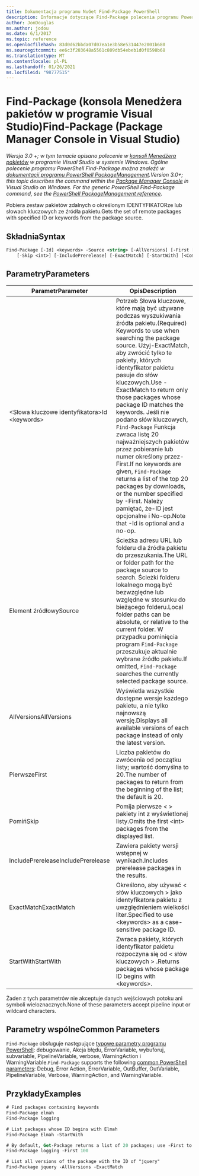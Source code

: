```yaml
---
title: Dokumentacja programu NuGet Find-Package PowerShell
description: Informacje dotyczące Find-Package polecenia programu PowerShell w konsoli Menedżera pakietów NuGet w programie Visual Studio.
author: JonDouglas
ms.author: jodou
ms.date: 6/1/2017
ms.topic: reference
ms.openlocfilehash: 83d0d62bbda07d07ea1e3b58e531447e2001b680
ms.sourcegitcommit: ee6c3f203648a5561c809db54ebeb1d0f0598b68
ms.translationtype: MT
ms.contentlocale: pl-PL
ms.lasthandoff: 01/26/2021
ms.locfileid: "98777515"
---
```

# <a name="find-package-package-manager-console-in-visual-studio"></a><span data-ttu-id="cfa70-103">Find-Package (konsola Menedżera pakietów w programie Visual Studio)</span><span class="sxs-lookup"><span data-stu-id="cfa70-103">Find-Package (Package Manager Console in Visual Studio)</span></span>

<span data-ttu-id="cfa70-104">*Wersja 3.0 +; w tym temacie opisano polecenie w [konsoli Menedżera pakietów](../../consume-packages/install-use-packages-powershell.md) w programie Visual Studio w systemie Windows. Ogólne polecenie programu PowerShell Find-Package można znaleźć w [dokumentacji programu PowerShell PackageManagement](/powershell/module/packagemanagement/?view=powershell-6).*</span><span class="sxs-lookup"><span data-stu-id="cfa70-104">*Version 3.0+; this topic describes the command within the [Package Manager Console](../../consume-packages/install-use-packages-powershell.md) in Visual Studio on Windows. For the generic PowerShell Find-Package command, see the [PowerShell PackageManagement reference](/powershell/module/packagemanagement/?view=powershell-6).*</span></span>

<span data-ttu-id="cfa70-105">Pobiera zestaw pakietów zdalnych o określonym IDENTYFIKATORze lub słowach kluczowych ze źródła pakietu.</span><span class="sxs-lookup"><span data-stu-id="cfa70-105">Gets the set of remote packages with specified ID or keywords from the package source.</span></span>

## <a name="syntax"></a><span data-ttu-id="cfa70-106">Składnia</span><span class="sxs-lookup"><span data-stu-id="cfa70-106">Syntax</span></span>

```ps
Find-Package [-Id] <keywords> -Source <string> [-AllVersions] [-First [<int>]]
    [-Skip <int>] [-IncludePrerelease] [-ExactMatch] [-StartWith] [<CommonParameters>]
```

## <a name="parameters"></a><span data-ttu-id="cfa70-107">Parametry</span><span class="sxs-lookup"><span data-stu-id="cfa70-107">Parameters</span></span>

| <span data-ttu-id="cfa70-108">Parametr</span><span class="sxs-lookup"><span data-stu-id="cfa70-108">Parameter</span></span> | <span data-ttu-id="cfa70-109">Opis</span><span class="sxs-lookup"><span data-stu-id="cfa70-109">Description</span></span> |
| --- | --- |
| <span data-ttu-id="cfa70-110">&lt;Słowa kluczowe identyfikatora&gt;</span><span class="sxs-lookup"><span data-stu-id="cfa70-110">Id &lt;keywords&gt;</span></span> | <span data-ttu-id="cfa70-111">Potrzeb Słowa kluczowe, które mają być używane podczas wyszukiwania źródła pakietu.</span><span class="sxs-lookup"><span data-stu-id="cfa70-111">(Required) Keywords to use when searching the package source.</span></span> <span data-ttu-id="cfa70-112">Użyj-ExactMatch, aby zwrócić tylko te pakiety, których identyfikator pakietu pasuje do słów kluczowych.</span><span class="sxs-lookup"><span data-stu-id="cfa70-112">Use -ExactMatch to return only those packages whose package ID matches the keywords.</span></span> <span data-ttu-id="cfa70-113">Jeśli nie podano słów kluczowych, `Find-Package` Funkcja zwraca listę 20 najważniejszych pakietów przez pobieranie lub numer określony przez-First.</span><span class="sxs-lookup"><span data-stu-id="cfa70-113">If no keywords are given, `Find-Package` returns a list of the top 20 packages by downloads, or the number specified by -First.</span></span> <span data-ttu-id="cfa70-114">Należy pamiętać, że-ID jest opcjonalne i No-op.</span><span class="sxs-lookup"><span data-stu-id="cfa70-114">Note that -Id is optional and a no-op.</span></span> |
| <span data-ttu-id="cfa70-115">Element źródłowy</span><span class="sxs-lookup"><span data-stu-id="cfa70-115">Source</span></span> | <span data-ttu-id="cfa70-116">Ścieżka adresu URL lub folderu dla źródła pakietu do przeszukania.</span><span class="sxs-lookup"><span data-stu-id="cfa70-116">The URL or folder path for the package source to search.</span></span> <span data-ttu-id="cfa70-117">Ścieżki folderu lokalnego mogą być bezwzględne lub względne w stosunku do bieżącego folderu.</span><span class="sxs-lookup"><span data-stu-id="cfa70-117">Local folder paths can be absolute, or relative to the current folder.</span></span> <span data-ttu-id="cfa70-118">W przypadku pominięcia program `Find-Package` przeszukuje aktualnie wybrane źródło pakietu.</span><span class="sxs-lookup"><span data-stu-id="cfa70-118">If omitted, `Find-Package` searches the currently selected package source.</span></span> |
| <span data-ttu-id="cfa70-119">AllVersions</span><span class="sxs-lookup"><span data-stu-id="cfa70-119">AllVersions</span></span> | <span data-ttu-id="cfa70-120">Wyświetla wszystkie dostępne wersje każdego pakietu, a nie tylko najnowszą wersję.</span><span class="sxs-lookup"><span data-stu-id="cfa70-120">Displays all available versions of each package instead of only the latest version.</span></span> |
| <span data-ttu-id="cfa70-121">Pierwsze</span><span class="sxs-lookup"><span data-stu-id="cfa70-121">First</span></span> | <span data-ttu-id="cfa70-122">Liczba pakietów do zwrócenia od początku listy; wartość domyślna to 20.</span><span class="sxs-lookup"><span data-stu-id="cfa70-122">The number of packages to return from the beginning of the list; the default is 20.</span></span> |
| <span data-ttu-id="cfa70-123">Pomiń</span><span class="sxs-lookup"><span data-stu-id="cfa70-123">Skip</span></span> | <span data-ttu-id="cfa70-124">Pomija pierwsze &lt; &gt; pakiety int z wyświetlonej listy.</span><span class="sxs-lookup"><span data-stu-id="cfa70-124">Omits the first &lt;int&gt; packages from the displayed list.</span></span>  |
| <span data-ttu-id="cfa70-125">IncludePrerelease</span><span class="sxs-lookup"><span data-stu-id="cfa70-125">IncludePrerelease</span></span> | <span data-ttu-id="cfa70-126">Zawiera pakiety wersji wstępnej w wynikach.</span><span class="sxs-lookup"><span data-stu-id="cfa70-126">Includes prerelease packages in the results.</span></span> |
| <span data-ttu-id="cfa70-127">ExactMatch</span><span class="sxs-lookup"><span data-stu-id="cfa70-127">ExactMatch</span></span> | <span data-ttu-id="cfa70-128">Określono, aby używać &lt; słów kluczowych &gt; jako identyfikatora pakietu z uwzględnieniem wielkości liter.</span><span class="sxs-lookup"><span data-stu-id="cfa70-128">Specified to use &lt;keywords&gt; as a case-sensitive package ID.</span></span> |
| <span data-ttu-id="cfa70-129">StartWith</span><span class="sxs-lookup"><span data-stu-id="cfa70-129">StartWith</span></span> | <span data-ttu-id="cfa70-130">Zwraca pakiety, których identyfikator pakietu rozpoczyna się od &lt; słów kluczowych &gt; .</span><span class="sxs-lookup"><span data-stu-id="cfa70-130">Returns packages whose package ID begins with &lt;keywords&gt;.</span></span> |

<span data-ttu-id="cfa70-131">Żaden z tych parametrów nie akceptuje danych wejściowych potoku ani symboli wieloznacznych.</span><span class="sxs-lookup"><span data-stu-id="cfa70-131">None of these parameters accept pipeline input or wildcard characters.</span></span>

## <a name="common-parameters"></a><span data-ttu-id="cfa70-132">Parametry wspólne</span><span class="sxs-lookup"><span data-stu-id="cfa70-132">Common Parameters</span></span>

<span data-ttu-id="cfa70-133">`Find-Package` obsługuje następujące [typowe parametry programu PowerShell](/powershell/module/microsoft.powershell.core/about/about_commonparameters): debugowanie, Akcja błędu, ErrorVariable, wybuforuj, subvariable, PipelineVariable, verbose, WarningAction i WarningVariable.</span><span class="sxs-lookup"><span data-stu-id="cfa70-133">`Find-Package` supports the following [common PowerShell parameters](/powershell/module/microsoft.powershell.core/about/about_commonparameters): Debug, Error Action, ErrorVariable, OutBuffer, OutVariable, PipelineVariable, Verbose, WarningAction, and WarningVariable.</span></span>

## <a name="examples"></a><span data-ttu-id="cfa70-134">Przykłady</span><span class="sxs-lookup"><span data-stu-id="cfa70-134">Examples</span></span>

```ps
# Find packages containing keywords
Find-Package elmah
Find-Package logging

# List packages whose ID begins with Elmah
Find-Package Elmah -StartWith

# By default, Get-Package returns a list of 20 packages; use -First to show more
Find-Package logging -First 100

# List all versions of the package with the ID of "jquery"
Find-Package jquery -AllVersions -ExactMatch
```